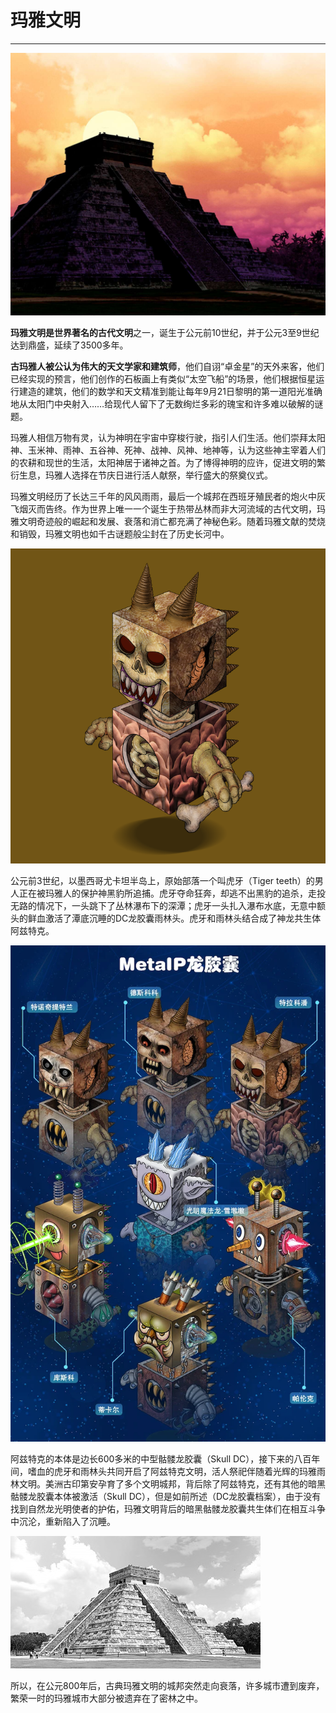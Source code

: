 # 玛雅文明

****

![](../.gitbook/assets/4.jpeg)

**玛雅文明是世界著名的古代文明**之一，诞生于公元前10世纪，并于公元3至9世纪达到鼎盛，延续了3500多年。

**古玛雅人被公认为伟大的天文学家和建筑师**，他们自诩“卓金星”的天外来客，他们已经实现的预言，他们创作的石板画上有类似“太空飞船”的场景，他们根据恒星运行建造的建筑，他们的数学和天文精准到能让每年9月21日黎明的第一道阳光准确地从太阳门中央射入……给现代人留下了无数绚烂多彩的瑰宝和许多难以破解的谜题。

玛雅人相信万物有灵，认为神明在宇宙中穿梭行驶，指引人们生活。他们崇拜太阳神、玉米神、雨神、五谷神、死神、战神、风神、地神等，认为这些神主宰着人们的农耕和现世的生活，太阳神居于诸神之首。为了博得神明的应许，促进文明的繁衍生息，玛雅人选择在节庆日进行活人献祭，举行盛大的祭奠仪式。

玛雅文明经历了长达三千年的风风雨雨，最后一个城邦在西班牙殖民者的炮火中灰飞烟灭而告终。作为世界上唯一一个诞生于热带丛林而非大河流域的古代文明，玛雅文明奇迹般的崛起和发展、衰落和消亡都充满了神秘色彩。随着玛雅文献的焚烧和销毁，玛雅文明也如千古谜题般尘封在了历史长河中。

![DC雨林头-阿兹特克](../.gitbook/assets/9328.png)

公元前3世纪，以墨西哥尤卡坦半岛上，原始部落一个叫虎牙（Tiger teeth）的男人正在被玛雅人的保护神黑豹所追捕。虎牙夺命狂奔，却逃不出黑豹的追杀，走投无路的情况下，一头跳下了丛林瀑布下的深潭；虎牙一头扎入瀑布水底，无意中额头的鲜血激活了潭底沉睡的DC龙胶囊雨林头。虎牙和雨林头结合成了神龙共生体阿兹特克。

![](../.gitbook/assets/6.webp)

阿兹特克的本体是边长600多米的中型骷髅龙胶囊（Skull DC），接下来的八百年间，嗜血的虎牙和雨林头共同开启了阿兹特克文明，活人祭祀伴随着光辉的玛雅雨林文明。美洲古印第安孕育了多个文明城邦，背后除了阿兹特克，还有其他的暗黑骷髅龙胶囊本体被激活（Skull DC），但是如前所述（DC龙胶囊档案），由于没有找到自然龙光明使者的护佑，玛雅文明背后的暗黑骷髅龙胶囊共生体们在相互斗争中沉沦，重新陷入了沉睡。

![](../.gitbook/assets/1.jpeg)

所以，在公元800年后，古典玛雅文明的城邦突然走向衰落，许多城市遭到废弃，繁荣一时的玛雅城市大部分被遗弃在了密林之中。
